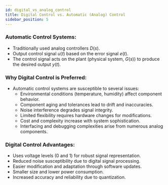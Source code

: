 ```yaml
---
id: digital_vs_analog_control
title: Digital Control vs. Automatic (Analog) Control
sidebar_position: 5
---
```


### Automatic Control Systems:
- Traditionally used analog controllers $D(s)$.
- Output control signal $u(t)$ based on the error signal $e(t)$.
- The control signal acts on the plant (physical system, $G(s)$) to produce the desired output $y(t)$.

### Why Digital Control is Preferred:
- Automatic control systems are susceptible to several issues:
    - Environmental conditions (temperature, humidity) affect component behavior.
    - Component aging and tolerances lead to drift and inaccuracies.
    - Noise interference degrades signal integrity.
    - Limited flexibility requires hardware changes for modifications.
    - Cost and complexity increase with system sophistication.
    - Interfacing and debugging complexities arise from numerous analog components.

### Digital Control Advantages:
- Uses voltage levels (0 and 1) for robust signal representation.
- Reduced noise susceptibility due to digital signal processing.
- Easier modification and adaptation through software updates.
- Smaller size and lower power consumption.
- Increased accuracy and reliability due to quantization.
